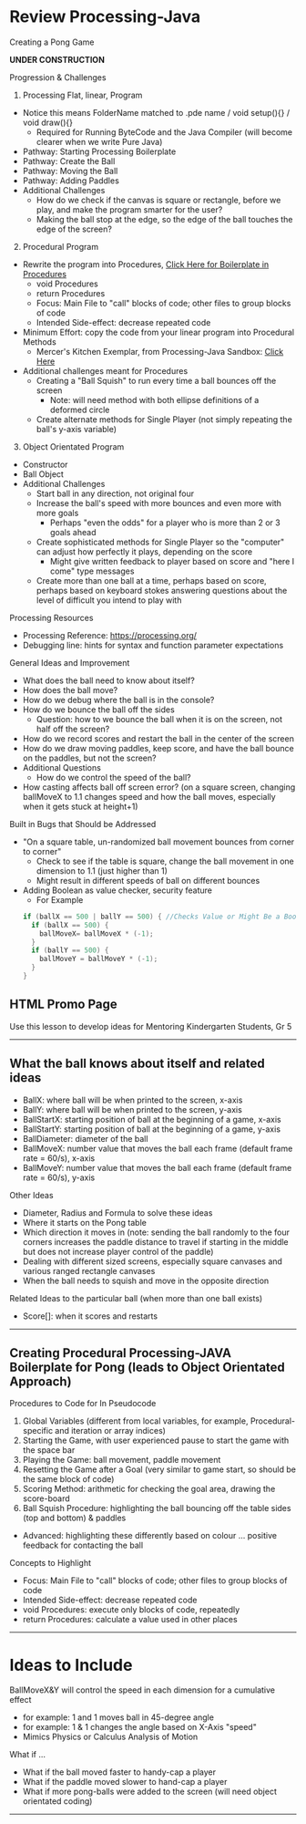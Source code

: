 # Review Processing-Java
Creating a Pong Game

**UNDER CONSTRUCTION**

Progression & Challenges
1. Processing Flat, linear, Program
  - Notice this means FolderName matched to .pde name / void setup(){} / void draw(){}
    - Required for Running ByteCode and the Java Compiler (will become clearer when we write Pure Java)
  - Pathway: Starting Processing Boilerplate
  - Pathway: Create the Ball
  - Pathway: Moving the Ball
  - Pathway: Adding Paddles
  - Additional Challenges
    - How do we check if the canvas is square or rectangle, before we play, and make the program smarter for the user?
    - Making the ball stop at the edge, so the edge of the ball touches the edge of the screen?
2. Procedural Program
  - Rewrite the program into Procedures, <a href="https://github.com/MercersKitchen/CS30/tree/master/Reviewing%20Processing-Java#creating-procedural-processing-java-boilerplate-for-pong-leads-to-object-orientated-approach">Click Here for Boilerplate in Procedures</a>
    - void Procedures
    - return Procedures
    - Focus: Main File to "call" blocks of code; other files to group blocks of code
    - Intended Side-effect: decrease repeated code
  - Minimum Effort: copy the code from your linear program into Procedural Methods
    - Mercer's Kitchen Exemplar, from Processing-Java Sandbox: <a href="https://github.com/QEHS-ProcessingJava/Advanced-Review-Processing-Java/tree/master/Origonal%20Pong%20Exemplar/Pong">Click Here</a>
  - Additional challenges meant for Procedures
    - Creating a "Ball Squish" to run every time a ball bounces off the screen
      - Note: will need method with both ellipse definitions of a deformed circle
    - Create alternate methods for Single Player (not simply repeating the ball's y-axis variable)
3. Object Orientated Program
  - Constructor
  - Ball Object
  - Additional Challenges
    - Start ball in any direction, not original four
    - Increase the ball's speed with more bounces and even more with more goals
      - Perhaps "even the odds" for a player who is more than 2 or 3 goals ahead
    - Create sophisticated methods for Single Player so the "computer" can adjust how perfectly it plays, depending on the score
      - Might give written feedback to player based on score and "here I come" type messages
    - Create more than one ball at a time, perhaps based on score, perhaps based on keyboard stokes answering questions about the level of difficult you intend to play with

Processing Resources
- Processing Reference: https://processing.org/
- Debugging line: hints for syntax and function parameter expectations

General Ideas and Improvement
- What does the ball need to know about itself?
- How does the ball move?
- How do we debug where the ball is in the console?
- How do we bounce the ball off the sides
  - Question: how to we bounce the ball when it is on the screen, not half off the screen?
- How do we record scores and restart the ball in the center of the screen
- How do we draw moving paddles, keep score, and have the ball bounce on the paddles, but not the screen?
- Additional Questions
  - How do we control the speed of the ball?
- How casting affects ball off screen error? (on a square screen, changing ballMoveX to 1.1 changes speed and how the ball moves, especially when it gets stuck at height+1)

Built in Bugs that Should be Addressed
- "On a square table, un-randomized ball movement bounces from corner to corner"
  - Check to see if the table is square, change the ball movement in one dimension to 1.1 (just higher than 1)
  - Might result in different speeds of ball on different bounces
- Adding Boolean as value checker, security feature
  - For Example
  ```Java
  if (ballX == 500 | ballY == 500) { //Checks Value or Might Be a Boolean after value checked
    if (ballX == 500) {
      ballMoveX= ballMoveX * (-1);
    }
    if (ballY == 500) {
      ballMoveY = ballMoveY * (-1);
    }
  }
  ```

## HTML Promo Page
Use this lesson to develop ideas for Mentoring Kindergarten Students, Gr 5

---

## What the ball knows about itself and related ideas

- BallX: where ball will be when printed to the screen, x-axis
- BallY: where ball will be when printed to the screen, y-axis
- BallStartX: starting position of ball at the beginning of a game, x-axis
- BallStartY: starting position of ball at the beginning of a game, y-axis
- BallDiameter: diameter of the ball
- BallMoveX: number value that moves the ball each frame (default frame rate = 60/s), x-axis
- BallMoveY: number value that moves the ball each frame (default frame rate = 60/s), y-axis


Other Ideas
- Diameter, Radius and Formula to solve these ideas
- Where it starts on the Pong table
- Which direction it moves in (note: sending the ball randomly to the four corners increases the paddle distance to travel if starting in the middle but does not increase player control of the paddle)
- Dealing with different sized screens, especially square canvases and various ranged rectangle canvases
- When the ball needs to squish and move in the opposite direction

Related Ideas to the particular ball (when more than one ball exists)
- Score[]: when it scores and restarts

---

## Creating Procedural Processing-JAVA Boilerplate for Pong (leads to Object Orientated Approach)

Procedures to Code for In Pseudocode
1. Global Variables (different from local variables, for example, Procedural-specific and iteration or array indices)
2. Starting the Game, with user experienced pause to start the game with the space bar
3. Playing the Game: ball movement, paddle movement
4. Resetting the Game after a Goal (very similar to game start, so should be the same block of code)
5. Scoring Method: arithmetic for checking the goal area, drawing the score-board
6. Ball Squish Procedure: highlighting the ball bouncing off the table sides (top and bottom) & paddles
  - Advanced: highlighting these differently based on colour ... positive feedback for contacting the ball

Concepts to Highlight
- Focus: Main File to "call" blocks of code; other files to group blocks of code
- Intended Side-effect: decrease repeated code
- void Procedures: execute only blocks of code, repeatedly
- return Procedures: calculate a value used in other places

---

# Ideas to Include

BallMoveX&Y will control the speed in each dimension for a cumulative effect
- for example: 1 and 1 moves ball in 45-degree angle
- for example: 1 & 1 changes the angle based on X-Axis "speed"
- Mimics Physics or Calculus Analysis of Motion

What if ...
- What if the ball moved faster to handy-cap a player
- What if the paddle moved slower to hand-cap a player
- What if more pong-balls were added to the screen (will need object orientated coding)

---
